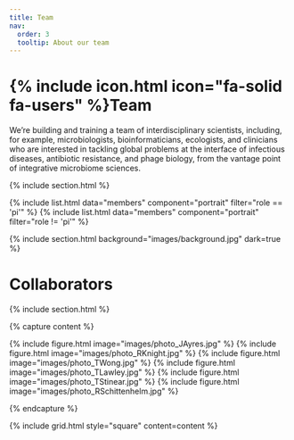 ```yaml
---
title: Team
nav:
  order: 3
  tooltip: About our team
---
```


# {% include icon.html icon="fa-solid fa-users" %}Team

We’re building and training a team of interdisciplinary scientists, including, for example, microbiologists, bioinformaticians, ecologists, and clinicians who are interested in tackling global problems at the interface of infectious diseases, antibiotic resistance, and phage biology, from the vantage point of integrative microbiome sciences.

{% include section.html %}

{% include list.html data="members" component="portrait" filter="role == 'pi'" %}
{% include list.html data="members" component="portrait" filter="role != 'pi'" %}

{% include section.html background="images/background.jpg" dark=true %}

# Collaborators

{% include section.html %}

{% capture content %}

{% include figure.html image="images/photo_JAyres.jpg" %}
{% include figure.html image="images/photo_RKnight.jpg" %}
{% include figure.html image="images/photo_TWong.jpg" %}
{% include figure.html image="images/photo_TLawley.jpg" %}
{% include figure.html image="images/photo_TStinear.jpg" %}
{% include figure.html image="images/photo_RSchittenhelm.jpg" %}

{% endcapture %}

{% include grid.html style="square" content=content %}
